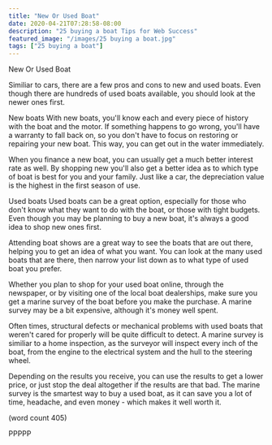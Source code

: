 ```yaml
---
title: "New Or Used Boat"
date: 2020-04-21T07:28:58-08:00
description: "25 buying a boat Tips for Web Success"
featured_image: "/images/25 buying a boat.jpg"
tags: ["25 buying a boat"]
---
```


New Or Used Boat

Similiar to cars, there are a few pros and cons to
new and used boats.  Even though there are hundreds 
of used boats available, you should look at the newer
ones first.

New boats
With new boats, you'll know each and every piece of
history with the boat and the motor.  If something
happens to go wrong, you'll have a warranty to fall
back on, so you don't have to focus on restoring or
repairing your new boat.  This way, you can get out
in the water immediately.

When you finance a new boat, you can usually get a 
much better interest rate as well.  By shopping new
you'll also get a better idea as to which type of 
boat is best for you and your family.  Just like a
car, the depreciation value is the highest in the
first season of use.  

Used boats
Used boats can be a great option, especially for 
those who don't know what they want to do with the 
boat, or those with tight budgets.  Even though you
may be planning to buy a new boat, it's always a 
good idea to shop new ones first.  

Attending boat shows are a great way to see the
boats that are out there, helping you to get an idea
of what you want.  You can look at the many used 
boats that are there, then narrow your list down as
to what type of used boat you prefer.

Whether you plan to shop for your used boat online,
through the newspaper, or by visiting one of the local
boat dealerships, make sure you get a marine survey
of the boat before you make the purchase.  A marine
survey may be a bit expensive, although it's money 
well spent.

Often times, structural defects or mechanical 
problems with used boats that weren't cared for 
properly will be quite difficult to detect.  A marine
survey is similiar to a home inspection, as the 
surveyor will inspect every inch of the boat, from 
the engine to the electrical system and the hull to
the steering wheel.

Depending on the results you receive, you can use the
results to get a lower price, or just stop the deal
altogether if the results are that bad.  The marine
survey is the smartest way to buy a used boat, as 
it can save you a lot of time, headache, and even
money - which makes it well worth it.

(word count 405)

PPPPP
